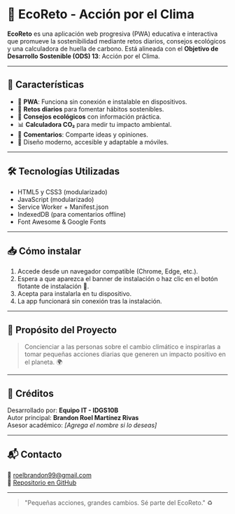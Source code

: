 # 🌱 EcoReto - Acción por el Clima

**EcoReto** es una aplicación web progresiva (PWA) educativa e interactiva que promueve la sostenibilidad mediante retos diarios, consejos ecológicos y una calculadora de huella de carbono. Está alineada con el **Objetivo de Desarrollo Sostenible (ODS) 13**: Acción por el Clima.

---

## 🚀 Características

- 📱 **PWA**: Funciona sin conexión e instalable en dispositivos.
- 🌿 **Retos diarios** para fomentar hábitos sostenibles.
- 🧠 **Consejos ecológicos** con información práctica.
- 📊 **Calculadora CO₂** para medir tu impacto ambiental.
- 💬 **Comentarios**: Comparte ideas y opiniones.
- 🎨 Diseño moderno, accesible y adaptable a móviles.

---

## 🛠️ Tecnologías Utilizadas

- HTML5 y CSS3 (modularizado)
- JavaScript (modularizado)
- Service Worker + Manifest.json
- IndexedDB (para comentarios offline)
- Font Awesome & Google Fonts

---

## 📥 Cómo instalar

1. Accede desde un navegador compatible (Chrome, Edge, etc.).
2. Espera a que aparezca el banner de instalación o haz clic en el botón flotante de instalación 📲.
3. Acepta para instalarla en tu dispositivo.
4. La app funcionará sin conexión tras la instalación.

---

## 🎯 Propósito del Proyecto

> Concienciar a las personas sobre el cambio climático e inspirarlas a tomar pequeñas acciones diarias que generen un impacto positivo en el planeta. 🌍

---

## 📣 Créditos

Desarrollado por: **Equipo IT - IDGS10B**  
Autor principal: **Brandon Roel Martínez Rivas**  
Asesor académico: *[Agrega el nombre si lo deseas]*

---

## 📬 Contacto

📧 roelbrandon99@gmail.com  
🔗 [Repositorio en GitHub](https://github.com/Equipo-IT/PWA-ProyectoFinal)

---

> "Pequeñas acciones, grandes cambios. Sé parte del EcoReto." ♻️
